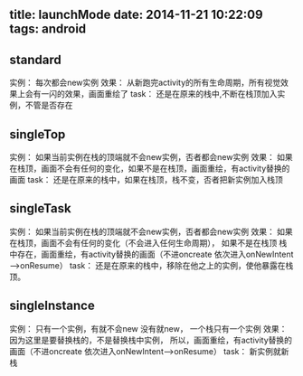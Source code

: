 title: launchMode
date: 2014-11-21 10:22:09
tags: android
---


 ## standard
 实例： 每次都会new实例 
 效果： 从新跑完activity的所有生命周期，所有视觉效果上会有一闪的效果，画面重绘了
 task： 还是在原来的栈中,不断在栈顶加入实例，不管是否存在

 ## singleTop
 实例： 如果当前实例在栈的顶端就不会new实例，否者都会new实例 
 效果： 如果在栈顶，画面不会有任何的变化，如果不是在栈顶，画面重绘，有activity替换的画面
 task： 还是在原来的栈中，如果在栈顶，栈不变，否者把新实例加入栈顶

 ## singleTask
 实例： 如果当前实例在栈的顶端就不会new实例，否者都会new实例 
 效果： 如果在栈顶，画面不会有任何的变化（不会进入任何生命周期），
 如果不是在栈顶 栈中存在，画面重绘，有activity替换的画面（不进oncreate  依次进入onNewIntent——>onResume）
 task： 还是在原来的栈中，移除在他之上的实例，使他暴露在栈顶。

 ## singleInstance
 实例： 只有一个实例，有就不会new  没有就new， 一个栈只有一个实例
 效果： 因为这里是要替换栈的，不是替换栈中实例，
 所以，画面重绘，有activity替换的画面（不进oncreate  依次进入onNewIntent——>onResume）
 task： 新实例就新栈

<!--more-->